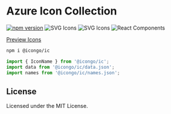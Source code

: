 Azure Icon Collection
===

[![npm version](https://img.shields.io/npm/v/@icongo/ic.svg)](https://www.npmjs.com/package/@icongo/ic)
![SVG Icons](https://shields.io/badge/SVG-icons-green?logo=svg&style=flat)
![SVG Icons](https://shields.io/badge/TypeScript-Support-green?logo=TypeScript&style=flat)
![React Components](https://shields.io/badge/React-components-green?logo=react&style=flat)

[Preview Icons](http://icongo.github.io/#/icons/ic)

```bash
npm i @icongo/ic
```

```jsx
import { IconName } from '@icongo/ic';
import data from '@icongo/ic/data.json';
import names from '@icongo/ic/names.json';
```

## License

Licensed under the MIT License.